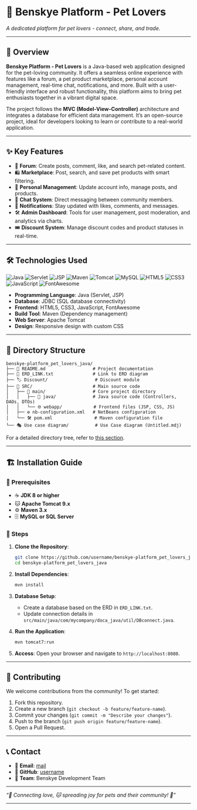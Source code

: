 # 🐾 Benskye Platform - Pet Lovers

*A dedicated platform for pet lovers - connect, share, and trade.*

---

## 📌 Overview
**Benskye Platform - Pet Lovers** is a Java-based web application designed for the pet-loving community. It offers a seamless online experience with features like a forum, a pet product marketplace, personal account management, real-time chat, notifications, and more. Built with a user-friendly interface and robust functionality, this platform aims to bring pet enthusiasts together in a vibrant digital space.

The project follows the **MVC (Model-View-Controller)** architecture and integrates a database for efficient data management. It’s an open-source project, ideal for developers looking to learn or contribute to a real-world application.

---

## ✨ Key Features
- 📝 **Forum**: Create posts, comment, like, and search pet-related content.
- 🛍️ **Marketplace**: Post, search, and save pet products with smart filtering.
- 👤 **Personal Management**: Update account info, manage posts, and products.
- 💬 **Chat System**: Direct messaging between community members.
- 🔔 **Notifications**: Stay updated with likes, comments, and messages.
- 🛠️ **Admin Dashboard**: Tools for user management, post moderation, and analytics via charts.
- 🎟️ **Discount System**: Manage discount codes and product statuses in real-time.

---

## 🛠️ Technologies Used
![Java](https://img.shields.io/badge/Java-17-ED8B00.svg?style=flat&logo=java&logoColor=white)
![Servlet](https://img.shields.io/badge/Servlet-4.0-007396.svg?style=flat&logo=java&logoColor=white)
![JSP](https://img.shields.io/badge/JSP-2.3-007396.svg?style=flat&logo=java&logoColor=white)
![Maven](https://img.shields.io/badge/Maven-3.x-C71A36.svg?style=flat&logo=apache-maven&logoColor=white)
![Tomcat](https://img.shields.io/badge/Tomcat-9.x-F8DC75.svg?style=flat&logo=apache&logoColor=black)
![MySQL](https://img.shields.io/badge/MySQL-8.0-4479A1.svg?style=flat&logo=mysql&logoColor=white)
![HTML5](https://img.shields.io/badge/HTML5-E34F26.svg?style=flat&logo=html5&logoColor=white)
![CSS3](https://img.shields.io/badge/CSS3-1572B6.svg?style=flat&logo=css3&logoColor=white)
![JavaScript](https://img.shields.io/badge/JavaScript-F7DF1E.svg?style=flat&logo=javascript&logoColor=black)
![FontAwesome](https://img.shields.io/badge/FontAwesome-6.4-528DD7.svg?style=flat&logo=font-awesome&logoColor=white)

- **Programming Language**: Java (Servlet, JSP)
- **Database**: JDBC (SQL database connectivity)
- **Frontend**: HTML5, CSS3, JavaScript, FontAwesome
- **Build Tool**: Maven (Dependency management)
- **Web Server**: Apache Tomcat
- **Design**: Responsive design with custom CSS

---

## 📂 Directory Structure
```
benskye-platform_pet_lovers_java/
├── 📜 README.md                  # Project documentation
├── 📄 ERD_LINK.txt               # Link to ERD diagram
├── 🏷️ Discount/                  # Discount module
├── 📁 SRC/                       # Main source code
│   ├── 📂 main/                  # Core project directory
│   │   ├── 📝 java/              # Java source code (Controllers, DAOs, DTOs)
│   │   └── 🌐 webapp/            # Frontend files (JSP, CSS, JS)
│   ├── ⚙️ nb-configuration.xml   # NetBeans configuration
│   └── 🛠️ pom.xml                # Maven configuration file
└── 🎭 Use case diagram/          # Use Case diagram (Untitled.mdj)
```

For a detailed directory tree, refer to [this section](#).

---

## 🏗️ Installation Guide
### 📌 Prerequisites
- ☕ **JDK 8 or higher**
- 🐱 **Apache Tomcat 9.x**
- ⚙️ **Maven 3.x**
- 🗄️ **MySQL or SQL Server**

### 🔧 Steps
1. **Clone the Repository**:
   ```bash
   git clone https://github.com/username/benskye-platform_pet_lovers_java.git
   cd benskye-platform_pet_lovers_java
   ```

2. **Install Dependencies**:
   ```bash
   mvn install
   ```

3. **Database Setup**:
   - Create a database based on the ERD in `ERD_LINK.txt`.
   - Update connection details in `src/main/java/com/mycompany/doca_java/util/DBconnect.java`.

4. **Run the Application**:
   ```bash
   mvn tomcat7:run
   ```

5. **Access**: Open your browser and navigate to `http://localhost:8080`.

---

## 🤝 Contributing
We welcome contributions from the community! To get started:
1. Fork this repository.
2. Create a new branch (`git checkout -b feature/feature-name`).
3. Commit your changes (`git commit -m "Describe your changes"`).
4. Push to the branch (`git push origin feature/feature-name`).
5. Open a Pull Request.

---

## 📞 Contact
- 📧 **Email**: [mail](mailto:nhatdm9a7@gmail.com)
- 🐙 **GitHub**: [username](https://github.com/BenSkye)
- 👥 **Team**: Benskye Development Team

---

*“🐶 Connecting love, 🐱 spreading joy for pets and their community! 🐾”*

---

